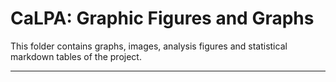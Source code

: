 # CaLPA: Graphic Figures and Graphs

This folder contains graphs, images, analysis figures and statistical markdown tables of the project.

----

